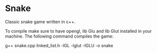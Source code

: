 # Snake
Classic snake game written in c++.

To compile make sure to have opengl, lib Glu and lib Glut installed in your machine. The following command compiles the game:

g++ snake.cpp linked_list.h -lGL -lglut -lGLU -o snake
